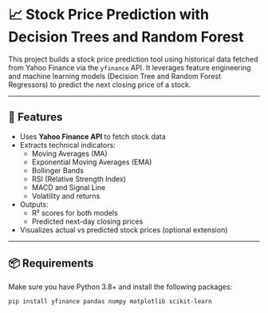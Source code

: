 # 📈 Stock Price Prediction with Decision Trees and Random Forest

This project builds a stock price prediction tool using historical data fetched from Yahoo Finance via the `yfinance` API. It leverages feature engineering and machine learning models (Decision Tree and Random Forest Regressors) to predict the next closing price of a stock.

---

## 🚀 Features

- Uses **Yahoo Finance API** to fetch stock data
- Extracts technical indicators:
  - Moving Averages (MA)
  - Exponential Moving Averages (EMA)
  - Bollinger Bands
  - RSI (Relative Strength Index)
  - MACD and Signal Line
  - Volatility and returns
- Outputs:
  - R² scores for both models
  - Predicted next-day closing prices
- Visualizes actual vs predicted stock prices (optional extension)

---

## 📦 Requirements

Make sure you have Python 3.8+ and install the following packages:

```bash
pip install yfinance pandas numpy matplotlib scikit-learn
